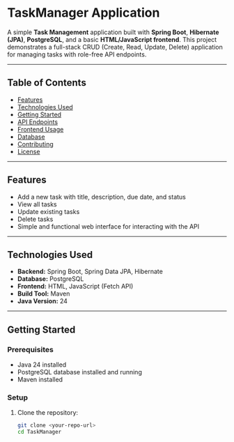 # TaskManager Application

A simple **Task Management** application built with **Spring Boot**, **Hibernate (JPA)**, **PostgreSQL**, and a basic **HTML/JavaScript frontend**. This project demonstrates a full-stack CRUD (Create, Read, Update, Delete) application for managing tasks with role-free API endpoints.

---

## Table of Contents

- [Features](#features)  
- [Technologies Used](#technologies-used)  
- [Getting Started](#getting-started)  
- [API Endpoints](#api-endpoints)  
- [Frontend Usage](#frontend-usage)  
- [Database](#database)  
- [Contributing](#contributing)  
- [License](#license)  

---

## Features

- Add a new task with title, description, due date, and status  
- View all tasks  
- Update existing tasks  
- Delete tasks  
- Simple and functional web interface for interacting with the API  

---

## Technologies Used

- **Backend:** Spring Boot, Spring Data JPA, Hibernate  
- **Database:** PostgreSQL  
- **Frontend:** HTML, JavaScript (Fetch API)  
- **Build Tool:** Maven  
- **Java Version:** 24  

---

## Getting Started

### Prerequisites

- Java 24 installed  
- PostgreSQL database installed and running  
- Maven installed  

### Setup

1. Clone the repository:
   ```bash
   git clone <your-repo-url>
   cd TaskManager
